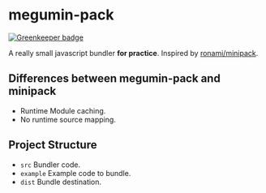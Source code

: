 # megumin-pack

[![Greenkeeper badge](https://badges.greenkeeper.io/maple3142/megumin-pack.svg)](https://greenkeeper.io/)

A really small javascript bundler **for practice**. Inspired by [ronami/minipack](https://github.com/ronami/minipack).

## Differences between megumin-pack and minipack

* Runtime Module caching.
* No runtime source mapping.

## Project Structure

* `src` Bundler code.
* `example` Example code to bundle.
* `dist` Bundle destination.
